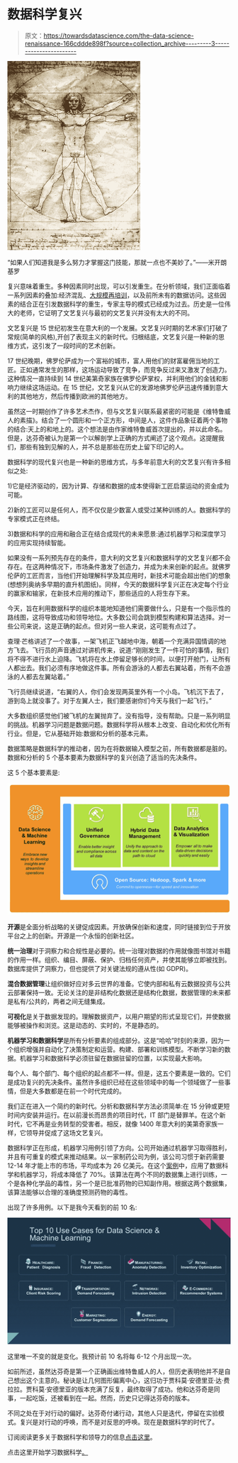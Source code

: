 # 数据科学复兴

> 原文：<https://towardsdatascience.com/the-data-science-renaissance-166cddde898f?source=collection_archive---------3----------------------->

![](img/7dce2f66333c7aba7bdd2e8e839f761c.png)

“如果人们知道我是多么努力才掌握这门技能，那就一点也不美妙了。”——米开朗基罗

复兴意味着重生。多种因素同时出现，可以引发重生。在分析领域，我们正面临着一系列因素的叠加:经济混乱、[大规模再培训](http://www.robdthomas.com/2015/10/preparing-your-career-for-data-science.html)，以及前所未有的数据访问。这些因素的结合正在引发数据科学的重生，专家主导的模式已经成为过去。历史是一位伟大的老师，它证明了文艺复兴与最初的文艺复兴并没有太大的不同。

文艺复兴是 15 世纪初发生在意大利的一个发展。文艺复兴时期的艺术家们打破了常规(简单的风格),开创了表现主义的新时代。归根结底，文艺复兴是一种新的思维方式，这引发了一段时间的艺术创新。

17 世纪晚期，佛罗伦萨成为一个富裕的城市，富人用他们的财富雇佣当地的工匠。正如通常发生的那样，这场运动导致了竞争，而竞争反过来又激发了创造力。这种情况一直持续到 14 世纪美第奇家族在佛罗伦萨掌权，并利用他们的金钱和影响力继续这场运动。在 15 世纪，文艺复兴从它的发源地佛罗伦萨迅速传播到意大利的其他地方，然后传播到欧洲的其他地方。

虽然这一时期创作了许多艺术杰作，但与文艺复兴联系最紧密的可能是《维特鲁威人的素描》。结合了一个圆形和一个正方形，中间是人，这件作品象征着两个事物的结合:天上的和地上的。这个想法是由作家维特鲁威首次提出的，并以此命名。但是，达芬奇被认为是第一个以解剖学上正确的方式阐述了这个观点。这提醒我们，那些有独到见解的人，并不总是那些在历史上留下印记的人。

数据科学的现代复兴也是一种新的思维方式，与多年前意大利的文艺复兴有许多相似之处:

1)它是经济驱动的，因为计算、存储和数据的成本使得新工匠启蒙运动的资金成为可能。

2)新的工匠可以是任何人，而不仅仅是少数富人或受过某种训练的人。数据科学的专家模式正在终结。

3)数据和科学的应用和融合正在结合成现代的未来愿景:通过机器学习和深度学习的应用实现持续智能。

如果没有一系列预先存在的条件，意大利的文艺复兴和数据科学的文艺复兴都不会存在。在这两种情况下，市场条件激发了创造力，并成为未来创新的起点。就佛罗伦萨的工匠而言，当他们开始理解科学及其应用时，新技术可能会超出他们的想象(想想列奥纳多早期的直升机图纸)。同样，今天的数据科学复兴正在决定每个行业的赢家和输家，在新技术应用的推动下，那些适应的人将生存下来。

今天，旨在利用数据科学的组织本能地知道他们需要做什么，只是有一个指示性的路线图，这将导致成功和领导地位。大多数公司会跳到模型构建和算法选择。对一些公司来说，这是正确的起点。但对另一些人来说，这可能有点过了。

查理·芒格讲述了一个故事，一架飞机正飞越地中海，朝着一个充满异国情调的地方飞去。飞行员的声音通过对讲机传来，说道:“刚刚发生了一件可怕的事情，我们将不得不进行水上迫降。飞机将在水上停留足够长的时间，以便打开舱门，让所有人都出去。我们必须有序地做这件事。所有会游泳的人都去右翼站着，所有不会游泳的人都去左翼站着。”

飞行员继续说道，“右翼的人，你们会发现两英里外有一个小岛。飞机沉下去了，游到岛上就没事了。对于左翼人士，我们要感谢你们今天与我们一起飞行。”

大多数组织感觉他们被飞机的左翼抛弃了。没有指导，没有帮助。只是一系列明显的挑战。机器学习问题是数据问题。数据科学将从根本上改变、自动化和优化所有行业。但是，它从基础开始:数据和分析的基本元素。

数据策略是数据科学的推动者，因为在将数据输入模型之前，所有数据都是脏的。数据和分析的 5 个基本要素为数据科学的复兴创造了适当的先决条件。

这 5 个基本要素是:

![](img/d356b748a5002da9242f8b69c5967015.png)

**开源**是全面分析战略的关键促成因素。开放确保创新和速度，同时链接到位于开放平台之上的创新。开源是一个永恒的创新社区。

**统一治理**对于洞察力和合规性是必要的。统一治理对数据的作用就像图书馆对书籍的作用一样。组织、编目、屏蔽、保护、归档任何资产，并使其能够立即被找到。数据库提供了洞察力，但也提供了对关键法规的遵从性(如 GDPR)。

**混合数据管理**让组织做好应对多云世界的准备。它使内部和私有云数据投资与公共云部署保持一致。无论关注的是非结构化数据还是结构化数据，数据管理的未来都是私有/公共的，两者之间无缝集成。

**可视化**是关于数据发现的。理解数据资产，以用户期望的形式呈现它们，并使数据能够被操作和浏览。这是动态的、实时的，不是静态的。

**机器学习和数据科学**是所有分析要素的组成部分。这是“哈哈”时刻的来源，因为一个组织增强并自动化了决策制定和运营。构建、部署和训练模型。不断学习新的数据。机器学习和数据科学必须驻留在数据驻留的位置，以实现最大影响。

每个人、每个部门、每个组织的起点都不一样。但是，这五个要素是一致的。它们是成功复兴的先决条件。虽然许多组织已经在这些领域中的每一个领域做了一些事情，但是大多数都是在前一个时代完成的。

我们正在进入一个简约的新时代。分析和数据科学方法必须简单:在 15 分钟或更短时间内安装并运行。在以前漫长而昂贵的项目时代，IT 部门是替罪羊。在这个新时代，它不再是业务转型的受害者。相反，就像 1400 年意大利的美第奇家族一样，它领导并促成了这场文艺复兴。

数据科学正在形成，机器学习用例引领了方向。公司开始通过机器学习取得胜利，并且有可重复的模式来推动结果。以一家制药公司为例，该公司习惯于新药需要 12-14 年才能上市的市场，平均成本为 26 亿美元。在这个[案例](https://elifesciences.org/content/5/e10047)中，应用了数据科学和机器学习，将成本降低了 70%。该算法在两个不同的数据集上进行训练，一个是各种化学品的毒性，另一个是已批准药物的已知副作用。根据这两个数据集，该算法能够以合理的准确度预测药物的毒性。

出现了许多用例。以下是我今天看到的前 10 名:

![](img/ed137bb7f668b732bf7ae7a45150651a.png)

这里唯一不变的就是变化。我预计前 10 名将每 6-12 个月出现一次。

如前所述，虽然达芬奇是第一个正确画出维特鲁威人的人，但历史表明他并不是自己想出这个主意的。秘诀是让几何图形偏离中心，这归功于贾科莫·安德里亚·达·费拉拉。贾科莫·安德里亚的版本充满了反复，最终取得了成功。他和达芬奇是同事，一起吃饭，还被看到在一起。然而，历史只记得达芬奇的版本。

不同之处在于对行动的偏好。达芬奇付诸行动，其他人只是迭代，停留在实验模式。复兴是对行动的呼唤，而不是对反思的呼唤。现在是数据科学的时代了。

订阅阅读更多关于数据科学和领导力的信息[点击这里](http://www.robdthomas.com)。

点击这里开始学习数据科学[。](https://datascience.ibm.com)